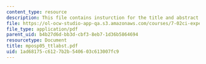 ```yaml
---
content_type: resource
description: This file contains insturction for the title and abstract for the paper.
file: https://ol-ocw-studio-app-qa.s3.amazonaws.com/courses/7-02ci-experimental-biology-communications-intensive-spring-2005/1ad68175c6127b2b540603c613007fc9_mposp05_ttlabst.pdf
file_type: application/pdf
parent_uid: b4b27d6d-bb3d-cbf3-8eb7-1d36b5864694
resourcetype: Document
title: mposp05_ttlabst.pdf
uid: 1ad68175-c612-7b2b-5406-03c613007fc9
---
```

